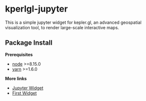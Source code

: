 # kperlgl-jupyter

This is a simple jupyter widget for kepler.gl, an advanced geospatial visualization tool, to render large-scale interactive maps.

## Package Install

**Prerequisites**

* [node](http://nodejs.org/) &gt;=8.15.0
* [yarn](https://yarnpkg.com/en/docs/install#mac-stable) &gt;=1.6.0

**More links**

* [Jupyter Widget](https://ipywidgets.readthedocs.io/en/stable/examples/Widget%20Custom.html)
* [First Widget](https://github.com/ocoudray/first-widget)

